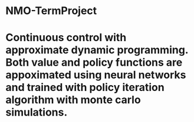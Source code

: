 # NMO-TermProject
# Continuous control with approximate dynamic programming. Both value and policy functions are appoximated using neural networks and trained with policy iteration algorithm with monte carlo simulations.
